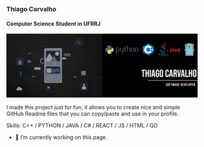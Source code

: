 ### Thiago Carvalho
#### Computer Science Student in UFRRJ
![Computer Science Student in UFRRJ](https://github.com/im-ThiagoC/im-ThiagoC/blob/main/Professional%20LinkedIn%20Header%20for%20Software%20Developer.png)

I made this project just for fun, it allows you to create nice and simple GitHub Readme files that you can copy/paste and use in your profile.

Skills: C++ / PYTHON / JAVA / C# / REACT / JS / HTML / GO

- 🔭 I’m currently working on this page. 


<!--
**im-ThiagoC/im-ThiagoC** is a ✨ _special_ ✨ repository because its `README.md` (this file) appears on your GitHub profile.

Here are some ideas to get you started:

- 🔭 I’m currently working on ...
- 🌱 I’m currently learning ...
- 👯 I’m looking to collaborate on ...
- 🤔 I’m looking for help with ...
- 💬 Ask me about ...
- 📫 How to reach me: ...
- 😄 Pronouns: ...
- ⚡ Fun fact: ...
-->
